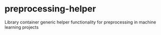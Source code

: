 # preprocessing-helper

Library container generic helper functionality for preprocessing in machine learning projects